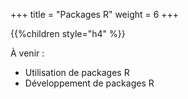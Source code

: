 +++
title = "Packages R"
weight = 6
+++

{{%children style="h4" %}}

À venir :

* Utilisation de packages R
* Développement de packages R
    
